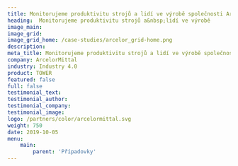 ```yaml
---
title: Monitorujeme produktivitu strojů a lidí ve výrobě společnosti ArcelorMittal
heading:  Monitorujeme produktivitu strojů a&nbsp;lidí ve výrobě
image_main: 
image_grid: 
image_grid_home: /case-studies/arcelor_grid-home.png
description:
meta_title: Monitorujeme produktivitu strojů a lidí ve výrobě společnosti ArcelorMittal | HARDWARIO případová studie
company: ArcelorMittal
industry: Industry 4.0
product: TOWER
featured: false
full: false
testimonial_text: 
testimonial_author: 
testimonial_company: 
testimonial_image: 
logo: /partners/color/arcelormittal.svg
weight: 750
date: 2019-10-05
menu:
    main:
        parent: 'Případovky'
---
```

